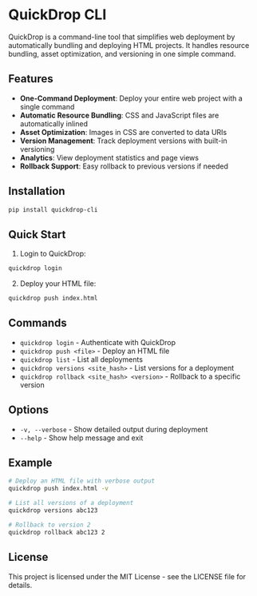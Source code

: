 # QuickDrop CLI

QuickDrop is a command-line tool that simplifies web deployment by automatically bundling and deploying HTML projects. It handles resource bundling, asset optimization, and versioning in one simple command.

## Features

- **One-Command Deployment**: Deploy your entire web project with a single command
- **Automatic Resource Bundling**: CSS and JavaScript files are automatically inlined
- **Asset Optimization**: Images in CSS are converted to data URIs
- **Version Management**: Track deployment versions with built-in versioning
- **Analytics**: View deployment statistics and page views
- **Rollback Support**: Easy rollback to previous versions if needed


## Installation

```bash
pip install quickdrop-cli
```

## Quick Start

1. Login to QuickDrop:
```bash
quickdrop login
```

2. Deploy your HTML file:
```bash
quickdrop push index.html
```

## Commands

- `quickdrop login` - Authenticate with QuickDrop
- `quickdrop push <file>` - Deploy an HTML file
- `quickdrop list` - List all deployments
- `quickdrop versions <site_hash>` - List versions for a deployment
- `quickdrop rollback <site_hash> <version>` - Rollback to a specific version

## Options

- `-v, --verbose` - Show detailed output during deployment
- `--help` - Show help message and exit

## Example

```bash
# Deploy an HTML file with verbose output
quickdrop push index.html -v

# List all versions of a deployment
quickdrop versions abc123

# Rollback to version 2
quickdrop rollback abc123 2
```

## License

This project is licensed under the MIT License - see the LICENSE file for details.

